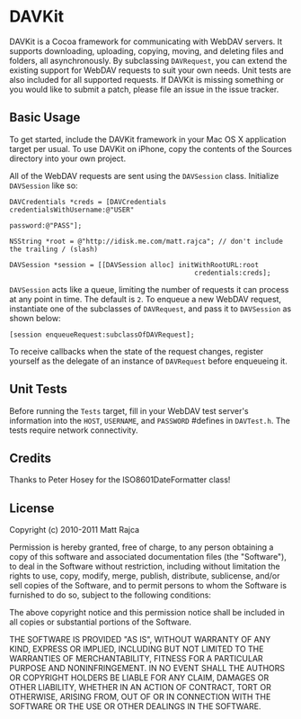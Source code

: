 DAVKit
======

DAVKit is a Cocoa framework for communicating with WebDAV servers. It supports downloading, uploading, copying, moving, and deleting files and folders, all asynchronously. By subclassing `DAVRequest`, you can extend the existing support for WebDAV requests to suit your own needs. Unit tests are also included for all supported requests. If DAVKit is missing something or you would like to submit a patch, please file an issue in the issue tracker.

Basic Usage
-----------

To get started, include the DAVKit framework in your Mac OS X application target per usual. To use DAVKit on iPhone, copy the contents of the Sources directory into your own project.

All of the WebDAV requests are sent using the `DAVSession` class. Initialize `DAVSession` like so:

	DAVCredentials *creds = [DAVCredentials credentialsWithUsername:@"USER"
														   password:@"PASS"];
	
	NSString *root = @"http://idisk.me.com/matt.rajca"; // don't include the trailing / (slash)
	
	DAVSession *session = [[DAVSession alloc] initWithRootURL:root
												  credentials:creds];


`DAVSession` acts like a queue, limiting the number of requests it can process at any point in time. The default is `2`. To enqueue a new WebDAV request, instantiate one of the subclasses of `DAVRequest`, and pass it to `DAVSession` as shown below:

	[session enqueueRequest:subclassOfDAVRequest];

To receive callbacks when the state of the request changes, register yourself as the delegate of an instance of `DAVRequest` before enqueueing it.


Unit Tests
----------

Before running the `Tests` target, fill in your WebDAV test server's information into the `HOST`, `USERNAME`, and `PASSWORD` #defines in `DAVTest.h`. The tests require network connectivity.

Credits
-------

Thanks to Peter Hosey for the ISO8601DateFormatter class!

License
-------

Copyright (c) 2010-2011 Matt Rajca

Permission is hereby granted, free of charge, to any person obtaining a copy
of this software and associated documentation files (the "Software"), to deal
in the Software without restriction, including without limitation the rights
to use, copy, modify, merge, publish, distribute, sublicense, and/or sell
copies of the Software, and to permit persons to whom the Software is
furnished to do so, subject to the following conditions:

The above copyright notice and this permission notice shall be included in
all copies or substantial portions of the Software.

THE SOFTWARE IS PROVIDED "AS IS", WITHOUT WARRANTY OF ANY KIND, EXPRESS OR
IMPLIED, INCLUDING BUT NOT LIMITED TO THE WARRANTIES OF MERCHANTABILITY,
FITNESS FOR A PARTICULAR PURPOSE AND NONINFRINGEMENT. IN NO EVENT SHALL THE
AUTHORS OR COPYRIGHT HOLDERS BE LIABLE FOR ANY CLAIM, DAMAGES OR OTHER
LIABILITY, WHETHER IN AN ACTION OF CONTRACT, TORT OR OTHERWISE, ARISING FROM,
OUT OF OR IN CONNECTION WITH THE SOFTWARE OR THE USE OR OTHER DEALINGS IN
THE SOFTWARE.

